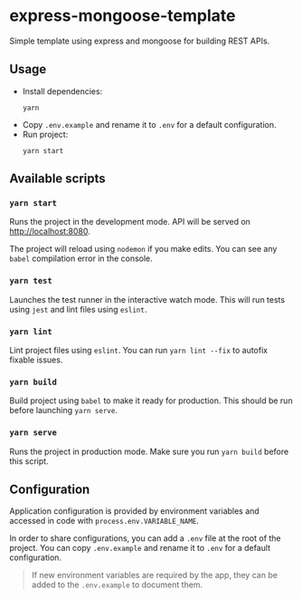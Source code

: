 # express-mongoose-template

Simple template using express and mongoose for building REST APIs.

## Usage

- Install dependencies:
  ```shell
  yarn
  ```
- Copy `.env.example` and rename it to `.env` for a default configuration.
- Run project:
  ```shell
  yarn start
  ```

## Available scripts

### `yarn start`

Runs the project in the development mode.
API will be served on [http://localhost:8080](http://localhost:8080).

The project will reload using `nodemon` if you make edits.
You can see any `babel` compilation error in the console.

### `yarn test`

Launches the test runner in the interactive watch mode.
This will run tests using `jest` and lint files using `eslint`.

### `yarn lint`

Lint project files using `eslint`.
You can run `yarn lint --fix` to autofix fixable issues.

### `yarn build`

Build project using `babel` to make it ready for production.
This should be run before launching `yarn serve`.

### `yarn serve`

Runs the project in production mode. Make sure you run `yarn build` before this script.

## Configuration

Application configuration is provided by environment variables and accessed in code with `process.env.VARIABLE_NAME`.

In order to share configurations, you can add a `.env` file at the root of the project.
You can copy `.env.example` and rename it to `.env` for a default configuration.

> If new environment variables are required by the app, they can be added to the `.env.example` to document them.

